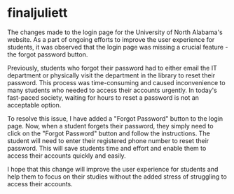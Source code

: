 # finaljuliett

The changes made to the login page for the University of North Alabama's website. As a part of ongoing efforts to improve the user experience for students, it was observed that the login page was missing a crucial feature - the forgot password button.

Previously, students who forgot their password had to either email the IT department or physically visit the department in the library to reset their password. This process was time-consuming and caused inconvenience to many students who needed to access their accounts urgently. In today's fast-paced society, waiting for hours to reset a password is not an acceptable option.

To resolve this issue, I have added a "Forgot Password" button to the login page. Now, when a student forgets their password, they simply need to click on the "Forgot Password" button and follow the instructions. The student will need to enter their registered phone number to reset their password. This will save students time and effort and enable them to access their accounts quickly and easily.

I hope that this change will improve the user experience for students and help them to focus on their studies without the added stress of struggling to access their accounts.
